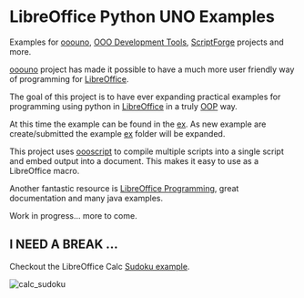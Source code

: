 # LibreOffice Python UNO Examples

Examples for [ooouno], [OOO Development Tools], [ScriptForge] projects and more.

[ooouno](https://github.com/Amourspirit/python-ooouno) project has made it possible to have a much more
user friendly way of programming for [LibreOffice](https://www.libreoffice.org/).

The goal of this project is to have ever expanding practical examples for programming
using python in [LibreOffice](https://www.libreoffice.org/) in a truly [OOP](https://en.wikipedia.org/wiki/Object-oriented_programming) way.

At this time the example can be found in the [ex].
As new example are create/submitted the example [ex] folder will be expanded.

This project uses [oooscript] to compile multiple scripts into a single script and embed output into a document.
This makes it easy to use as a LibreOffice macro.

Another fantastic resource is [LibreOffice Programming],
great documentation and many java examples.

Work in progress... more to come.

## I NEED A BREAK ...

Checkout the LibreOffice Calc [Sudoku example](./ex/calc/sudoku).

![calc_sudoku](https://user-images.githubusercontent.com/4193389/165391098-883a7647-5fc8-47de-b028-4c2c98337abe.png)


[ooouno]: https://pypi.org/project/ooouno/
[oooscript]: https://pypi.org/project/oooscript/
[OOO Development Tools]: https://python-ooo-dev-tools.readthedocs.io/en/latest/
[ScriptForge]: https://gitlab.com/LibreOfficiant/scriptforge
[ex]: ./ex/
[LibreOffice Programming]: https://github.com/flywire/lo-p
